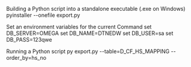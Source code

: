 Building a Python script into a standalone executable (.exe on Windows)
pyinstaller --onefile export.py

Set an environment variables for the current Command
set DB_SERVER=OMEGA
set DB_NAME=DTNEDW
set DB_USER=sa
set DB_PASS=123qwe

Running a Python script
py export.py --table=D_CF_HS_MAPPING --order_by=hs_no